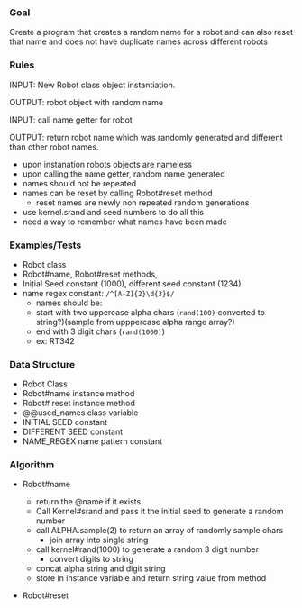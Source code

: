 ### Goal

Create a program that creates a random name for a robot and can also reset that name and does not have duplicate names across different robots



### Rules

INPUT: New Robot class object instantiation.

OUTPUT: robot object with random name

INPUT: call name getter for robot

OUTPUT: return robot name which was randomly generated and different than other robot names.

- upon instanation robots objects are nameless
- upon calling the name getter, random name generated
- names should not be repeated
- names can be reset by calling Robot#reset method
  - reset names are newly non repeated random generations
- use kernel.srand and seed numbers to do all this
- need a way to remember what names have been made



### Examples/Tests

- Robot class
- Robot#name, Robot#reset methods,
- Initial Seed constant (1000), different seed constant (1234)
- name regex constant: `/^[A-Z]{2}\d{3}$/`
  - names should be:
  - start with two uppercase alpha chars (`rand(100)` converted to string?)(sample from upppercase alpha range array?)
  - end with 3 digit chars (`rand(1000)`)
  - ex: RT342



### Data Structure

- Robot Class
- Robot#name instance method
- Robot# reset instance method
- @@used_names class variable
- INITIAL SEED constant
- DIFFERENT SEED constant
- NAME_REGEX name pattern constant



### Algorithm

- Robot#name
  - return the @name if it exists
  - Call Kernel#srand and pass it the initial seed to generate a random number
  - call ALPHA.sample(2) to return an array of randomly sample chars
    - join array into single string 
  - call kernel#rand(1000) to generate a random 3 digit number
    - convert digits to string
  - concat alpha string and digit string
  - store in instance variable and return string value from method

- Robot#reset
